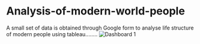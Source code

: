 # Analysis-of-modern-world-people
A small set of data is obtained through Google form to analyse life structure of modern people using tableau........
![Dashboard 1](https://user-images.githubusercontent.com/119998021/215324415-dc78e4ce-b471-4271-af76-87ee162fa8ff.png)
